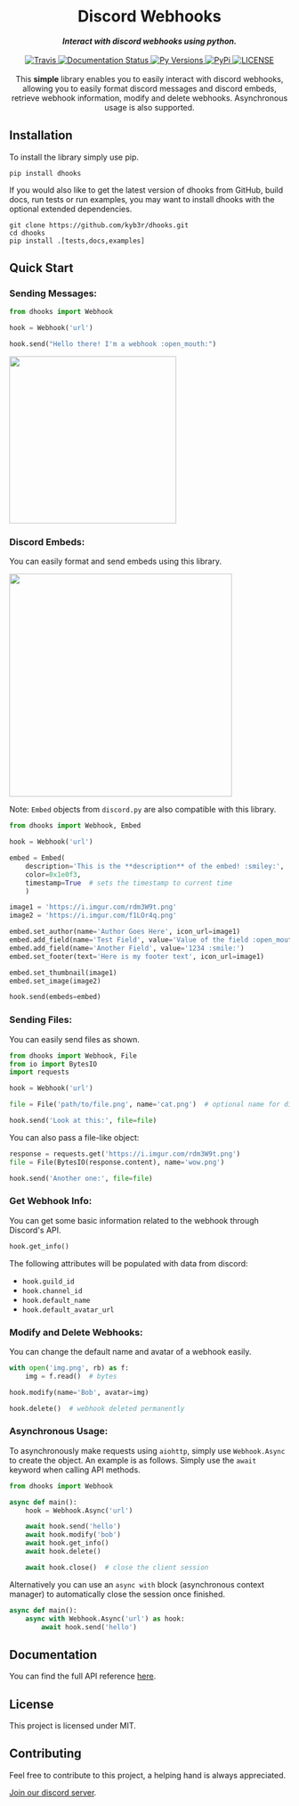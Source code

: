 <h1 align="center">Discord Webhooks</h1>

<div align="center">
  <strong><i>Interact with discord webhooks using python.</i></strong>
  <br>
  <br>

  <a href="https://travis-ci.com/kyb3r/dhooks">
    <img src="https://img.shields.io/travis/com/kyb3r/dhooks/master.svg?style=for-the-badge&colorB=06D6A0" alt="Travis" />
  </a>
  
  <a href='https://test-dhooks-doc.readthedocs.io/en/latest/?badge=latest'>
    <img src='https://img.shields.io/readthedocs/dhooks.svg?style=for-the-badge&colorB=E8BE5D' alt='Documentation Status' />
  </a>

  <a href="https://github.com/kyb3r/dhooks/">
    <img src="https://img.shields.io/pypi/pyversions/dhooks.svg?style=for-the-badge&colorB=F489A3" alt="Py Versions" />
  </a>

  <a href="https://pypi.org/project/dhooks/">
    <img src="https://img.shields.io/pypi/v/dhooks.svg?style=for-the-badge&colorB=61829F" alt="PyPi" />
  </a>

  <a href="https://github.com/kyb3r/dhooks/blob/master/LICENSE">
    <img src="https://img.shields.io/github/license/kyb3r/dhooks.svg?style=for-the-badge&colorB=7289DA" alt="LICENSE" />
  </a>
</div>
<br>

<div align="center">
  This <strong>simple</strong> library enables you to easily interact with discord webhooks, allowing you to easily format discord messages and discord embeds, retrieve webhook information, modify and delete webhooks. Asynchronous usage is also supported.
</div>


## Installation

To install the library simply use pip.


```commandline
pip install dhooks
```

If you would also like to get the latest version of dhooks from GitHub, build docs, run tests or run examples, you may want to install
dhooks with the optional extended dependencies.

```commandline
git clone https://github.com/kyb3r/dhooks.git
cd dhooks
pip install .[tests,docs,examples]
```

## Quick Start

### Sending Messages:

```python
from dhooks import Webhook

hook = Webhook('url')

hook.send("Hello there! I'm a webhook :open_mouth:")
```

<img src='https://i.imgur.com/8wu283y.png' width=300>

### Discord Embeds:

You can easily format and send embeds using this library.

<img src='https://i.imgur.com/8Ms4OID.png' width=400>

Note: `Embed` objects from `discord.py` are also compatible with this library.

```python
from dhooks import Webhook, Embed

hook = Webhook('url')

embed = Embed(
    description='This is the **description** of the embed! :smiley:',
    color=0x1e0f3,
    timestamp=True  # sets the timestamp to current time
    )

image1 = 'https://i.imgur.com/rdm3W9t.png'
image2 = 'https://i.imgur.com/f1LOr4q.png'

embed.set_author(name='Author Goes Here', icon_url=image1)
embed.add_field(name='Test Field', value='Value of the field :open_mouth:')
embed.add_field(name='Another Field', value='1234 :smile:')
embed.set_footer(text='Here is my footer text', icon_url=image1)

embed.set_thumbnail(image1)
embed.set_image(image2)

hook.send(embeds=embed)
```

### Sending Files:

You can easily send files as shown.

```python
from dhooks import Webhook, File
from io import BytesIO
import requests

hook = Webhook('url')

file = File('path/to/file.png', name='cat.png')  # optional name for discord

hook.send('Look at this:', file=file)
```

You can also pass a file-like object:

```python
response = requests.get('https://i.imgur.com/rdm3W9t.png')
file = File(BytesIO(response.content), name='wow.png')

hook.send('Another one:', file=file)
```

### Get Webhook Info:

You can get some basic information related to the webhook through Discord's API.

```python
hook.get_info()
```

The following attributes will be populated with data from discord:

 - `hook.guild_id`
 - `hook.channel_id`
 - `hook.default_name`
 - `hook.default_avatar_url`


### Modify and Delete Webhooks:
You can change the default name and avatar of a webhook easily.

```python
with open('img.png', rb) as f:
    img = f.read()  # bytes

hook.modify(name='Bob', avatar=img)

hook.delete()  # webhook deleted permanently
```

### Asynchronous Usage:

To asynchronously make requests using `aiohttp`, simply use `Webhook.Async` to create the object. An example is as follows. Simply use the `await` keyword when calling API methods.

```python
from dhooks import Webhook

async def main():
    hook = Webhook.Async('url')

    await hook.send('hello')
    await hook.modify('bob')
    await hook.get_info()
    await hook.delete()

    await hook.close()  # close the client session
```

Alternatively you can use an `async with` block (asynchronous context manager) to automatically close the session once finished.
```python
async def main():
    async with Webhook.Async('url') as hook:
        await hook.send('hello')
```

## Documentation
You can find the full API reference [here](https://dhooks.readthedocs.io).

## License
This project is licensed under MIT.

## Contributing
Feel free to contribute to this project, a helping hand is always appreciated.

[Join our discord server](https://discord.gg/etJNHCQ).
